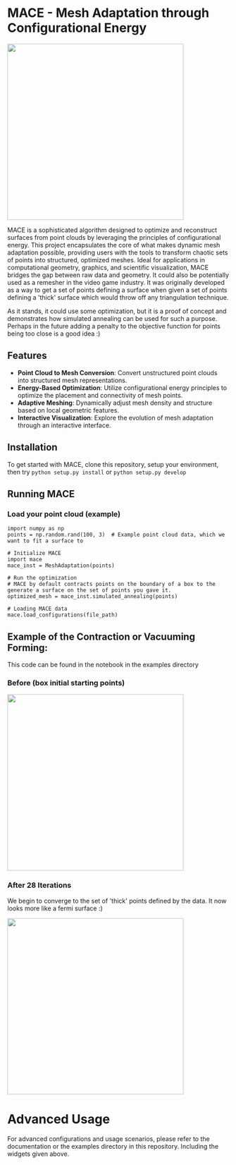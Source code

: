 # MACE - Mesh Adaptation through Configurational Energy

<img src="https://github.com/cpashartis/MACE/assets/7492783/ad964431-191d-44d3-99dd-ed4db25fccd1" width="400">

MACE is a sophisticated algorithm designed to optimize and reconstruct surfaces from point clouds by leveraging the principles of configurational energy. This project encapsulates the core of what makes dynamic mesh adaptation possible, providing users with the tools to transform chaotic sets of points into structured, optimized meshes. Ideal for applications in computational geometry, graphics, and scientific visualization, MACE bridges the gap between raw data and geometry. It could also be potentially used as a remesher in the video game industry. It was originally developed as a way to get a set of points defining a surface when given a set of points defining a 'thick' surface which would throw off any triangulation technique.

As it stands, it could use some optimization, but it is a proof of concept and demonstrates how simulated annealing can be used for such a purpose. Perhaps in the future adding a penalty to the objective function for points being too close is a good idea :)

## Features

- **Point Cloud to Mesh Conversion**: Convert unstructured point clouds into structured mesh representations.
- **Energy-Based Optimization**: Utilize configurational energy principles to optimize the placement and connectivity of mesh points.
- **Adaptive Meshing**: Dynamically adjust mesh density and structure based on local geometric features.
- **Interactive Visualization**: Explore the evolution of mesh adaptation through an interactive interface.

## Installation

To get started with MACE, clone this repository, setup your environment, then try ```python setup.py install``` or ```python setup.py develop```

## Running MACE
### Load your point cloud (example)
```
import numpy as np
points = np.random.rand(100, 3)  # Example point cloud data, which we want to fit a surface to

# Initialize MACE
import mace
mace_inst = MeshAdaptation(points)

# Run the optimization
# MACE by default contracts points on the boundary of a box to the generate a surface on the set of points you gave it.
optimized_mesh = mace_inst.simulated_annealing(points) 

# Loading MACE data
mace.load_configurations(file_path)
```
## Example of the Contraction or Vacuuming Forming:
This code can be found in the notebook in the examples directory

### Before (box initial starting points)
<img src="https://github.com/cpashartis/MACE/assets/7492783/72a6aa77-684c-4ac8-a7c3-b3771290600d" width="400">

### After 28 Iterations
We begin to converge to the set of 'thick' points defined by the data. It now looks more like a fermi surface :)

<img src="https://github.com/cpashartis/MACE/assets/7492783/4d645166-f497-409d-a805-7fce1cb3f769" width="400">


# Advanced Usage
For advanced configurations and usage scenarios, please refer to the documentation or the examples directory in this repository. Including the widgets given above.
